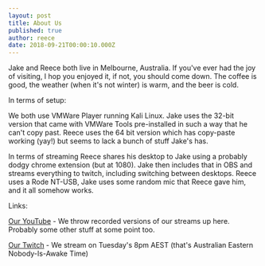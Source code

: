 ```yaml
---
layout: post
title: About Us
published: true
author: reece
date: 2018-09-21T00:00:10.000Z
---
```


Jake and Reece both live in Melbourne, Australia. If you've ever had the joy of visiting, I hop you enjoyed it, if not, you should come down. The coffee is good, the weather (when it's not winter) is warm, and the beer is cold.

In terms of setup:

We both use VMWare Player running Kali Linux. Jake uses the 32-bit version that came with VMWare Tools pre-installed in such a way that he can't copy past. Reece uses the 64 bit version which has copy-paste working (yay!) but seems to lack a bunch of stuff Jake's has.

In terms of streaming Reece shares his desktop to Jake using a probably dodgy chrome extension (but at 1080). Jake then includes that in OBS and streams everything to twitch, including switching between desktops. Reece uses a Rode NT-USB, Jake uses some random mic that Reece gave him, and it all somehow works.

Links:

[Our YouTube](https://www.youtube.com/channel/UCBE5zF0VuDwn2-cAMNBJvkA) - We throw recorded versions of our streams up here. Probably some other stuff at some point too.

[Our Twitch](https://www.twitch.tv/thosearetheguys) - We stream on Tuesday's 8pm AEST (that's Australian Eastern Nobody-Is-Awake Time)
